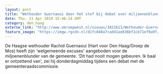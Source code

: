 ```yaml
---
layout: post
title: "Wethouder Guernaoui door het stof bij debat over miljoenenblunder"
date: Thu, 11 Apr 2019 15:46:14 GMT
category: den_haag
externe_link: "http://www.omroepwest.nl/nieuws/3821611/Wethouder-Guernaoui-door-het-stof-bij-debat-over-miljoenenblunder"
feature_image: "https://imgw.rgcdn.nl/d1fc848a7cad41ae836bf1cb71ef0a9f/opener/3645708.jpg"
---
```


De Haagse wethouder Rachid Guernaoui (Hart voor Den Haag/Groep de Mos) heeft zijn 'welgemeende excuses' aangeboden voor de miljoenenblunder van de gemeente. 'Dit had nooit mogen gebeuren. Ik baal er ontzettend van', zei hij donderdagmiddag tijdens een debat met de gemeenteraadscommissie.

